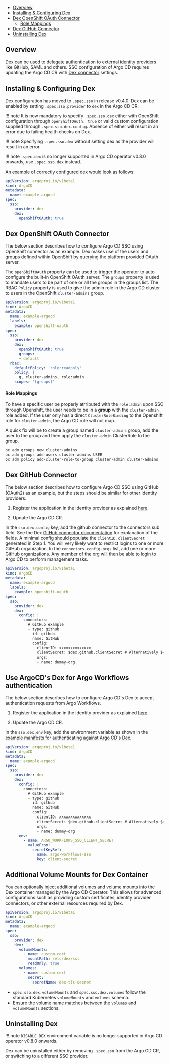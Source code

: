 - [Overview](#overview)
- [Installing & Configuring Dex](#installing--configuring-dex)
- [Dex OpenShift OAuth Connector](#dex-openshift-oauth-connector)
    - [Role Mappings](#role-mappings)
- [Dex GitHub Connector](#dex-github-connector)
- [Uninstalling Dex](#uninstalling-dex)

## Overview

Dex can be used to delegate authentication to external identity providers like GitHub, SAML and others. SSO configuration of Argo CD requires updating the Argo CD CR with [Dex connector](https://dexidp.io/docs/connectors/) settings.

## Installing & Configuring Dex

Dex configuration has moved to `.spec.sso` in release v0.4.0. Dex can be enabled by setting `.spec.sso.provider` to `dex` in the Argo CD CR.

!!! note
    It is now mandatory to specify `.spec.sso.dex` either with OpenShift configuration through `openShiftOAuth: true` or valid custom configuration supplied through `.spec.sso.dex.config`. Absence of either will result in an error due to failing health checks on Dex.

!!! note
    Specifying `.spec.sso.dex` without setting dex as the provider will result in an error.

!!! note
    `.spec.dex` is no longer supported in Argo CD operator v0.8.0 onwards, use `.spec.sso.dex` instead.

An example of correctly configured dex would look as follows:

```yaml
apiVersion: argoproj.io/v1beta1
kind: ArgoCD
metadata:
  name: example-argocd
spec:
  sso:
    provider: dex
    dex:
      openShiftOAuth: true
```

## Dex OpenShift OAuth Connector

The below section describes how to configure Argo CD SSO using OpenShift connector as an example. Dex makes use of the users and groups defined within OpenShift by querying the platform provided OAuth server.

The `openShiftOAuth` property can be used to trigger the operator to auto configure the built-in OpenShift OAuth server. The `groups` property is used to mandate users to be part of one or all the groups in the groups list. The RBAC `Policy` property is used to give the admin role in the Argo CD cluster to users in the OpenShift `cluster-admins` group.

``` yaml
apiVersion: argoproj.io/v1beta1
kind: ArgoCD
metadata:
  name: example-argocd
  labels:
    example: openshift-oauth
spec:
  sso:
    provider: dex
    dex:
      openShiftOAuth: true
      groups:
      - default
  rbac:
    defaultPolicy: 'role:readonly'
    policy: |
      g, cluster-admins, role:admin
    scopes: '[groups]'
```

#### Role Mappings

To have a specific user be properly atrributed with the `role:admin` upon SSO through Openshift, the user needs to be in a **group** with the `cluster-admin` role added. If the user only has a direct `ClusterRoleBinding` to the Openshift role for `cluster-admin`, the Argo CD role will not map.

A quick fix will be to create a group named `cluster-admins` group, add the user to the group and then apply the `cluster-admin` ClusterRole to the group.

```txt
oc adm groups new cluster-admins
oc adm groups add-users cluster-admins USER
oc adm policy add-cluster-role-to-group cluster-admin cluster-admins
```

## Dex GitHub Connector

The below section describes how to configure Argo CD SSO using GitHub (OAuth2) as an example, but the steps should be similar for other identity providers.

1. Register the application in the identity provider as explained [here](https://argoproj.github.io/argo-cd/operator-manual/user-management/#1-register-the-application-in-the-identity-provider).

2. Update the Argo CD CR.

In the `sso.dex.config` key, add the github connector to the connectors sub field. See the Dex [GitHub connector documentation](https://github.com/dexidp/website/blob/main/content/docs/connectors/github.md) for explanation of the fields. A minimal config should populate the `clientID`, `clientSecret` generated in Step 1.
You will very likely want to restrict logins to one or more GitHub organization. In the
`connectors.config.orgs` list, add one or more GitHub organizations. Any member of the org will then be able to login to Argo CD to perform management tasks.

``` yaml
apiVersion: argoproj.io/v1beta1
kind: ArgoCD
metadata:
  name: example-argocd
  labels:
    example: openshift-oauth
spec:
  sso:
    provider: dex
    dex:
      config: |
        connectors:
          # GitHub example
          - type: github
            id: github
            name: GitHub
            config:
              clientID: xxxxxxxxxxxxxx
              clientSecret: $dex.github.clientSecret # Alternatively $<some_K8S_secret>:dex.github.clientSecret
              orgs:
              - name: dummy-org
```

## Use ArgoCD's Dex for Argo Workflows authentication

The below section describes how to configure Argo CD's Dex to accept authentication requests from Argo Workflows.

1. Register the application in the identity provider as explained [here](https://argoproj.github.io/argo-cd/operator-manual/user-management/#1-register-the-application-in-the-identity-provider).

2. Update the Argo CD CR.

In the `sso.dex.env` key, add the environment variable as shown in the [example manifests for authenticating against Argo CD's Dex](https://argoproj.github.io/argo-workflows/argo-server-sso-argocd/#example-manifests-for-authenticating-against-argo-cds-dex-kustomize).

``` yaml
apiVersion: argoproj.io/v1beta1
kind: ArgoCD
metadata:
  name: example-argocd
spec:
  sso:
    provider: dex
    dex:
      config: |
        connectors:
          # GitHub example
          - type: github
            id: github
            name: GitHub
            config:
              clientID: xxxxxxxxxxxxxx
              clientSecret: $dex.github.clientSecret # Alternatively $<some_K8S_secret>:dex.github.clientSecret
              orgs:
              - name: dummy-org
      env:
        - name: ARGO_WORKFLOWS_SSO_CLIENT_SECRET
          valueFrom:
            secretKeyRef:
              name: argo-workflows-sso
              key: client-secret
```

## Additional Volume Mounts for Dex Container

You can optionally inject additional volumes and volume mounts into the Dex container managed by the Argo CD Operator. This allows for advanced configurations such as providing custom certificates, identity provider connectors, or other external resources required by Dex.

```yaml
apiVersion: argoproj.io/v1beta1
kind: ArgoCD
metadata:
  name: example-argocd
spec:
  sso:
    provider: dex
    dex: 
      volumeMounts:
        - name: custom-cert
          mountPath: /etc/dex/ssl
          readOnly: true
      volumes:
        - name: custom-cert
          secret:
            secretName: dex-tls-secret
```

- `spec.sso.dex.volumeMounts` and `spec.sso.dex.volumes` follow the standard Kubernetes `volumeMounts` and `volumes` schema.
- Ensure the volume name matches between the `volumes` and `volumeMounts` sections.

## Uninstalling Dex

!!! note
    `DISABLE_DEX` environment variable is no longer supported in Argo CD operator v0.8.0 onwards.

Dex can be uninstalled either by removing `.spec.sso` from the Argo CD CR, or switching to a different SSO provider.
